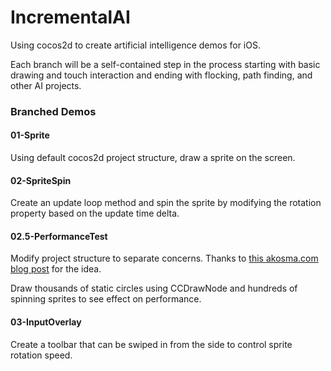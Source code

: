 # IncrementalAI

Using cocos2d to create artificial intelligence demos for iOS.

Each branch will be a self-contained step in the process starting with basic drawing and touch interaction and ending with flocking, path finding, and other AI projects.

### Branched Demos

#### 01-Sprite
Using default cocos2d project structure, draw a sprite on the screen.

#### 02-SpriteSpin
Create an update loop method and spin the sprite by modifying the rotation property based on the update time delta.

#### 02.5-PerformanceTest
Modify project structure to separate concerns.
Thanks to [this akosma.com blog post](http://akosma.com/2009/07/28/code-organization-in-xcode-projects) for the idea.

Draw thousands of static circles using CCDrawNode and hundreds of spinning sprites to see effect on performance.

#### 03-InputOverlay
Create a toolbar that can be swiped in from the side to control sprite rotation speed.
